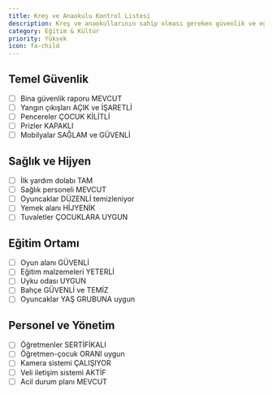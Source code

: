 ```yaml
---
title: Kreş ve Anaokulu Kontrol Listesi
description: Kreş ve anaokullarının sahip olması gereken güvenlik ve eğitim özellikleri
category: Eğitim & Kültür
priority: Yüksek
icon: fa-child
---
```


## Temel Güvenlik

- [ ] Bina güvenlik raporu MEVCUT
- [ ] Yangın çıkışları AÇIK ve İŞARETLİ
- [ ] Pencereler ÇOCUK KİLİTLİ
- [ ] Prizler KAPAKLI
- [ ] Mobilyalar SAĞLAM ve GÜVENLİ

## Sağlık ve Hijyen

- [ ] İlk yardım dolabı TAM
- [ ] Sağlık personeli MEVCUT
- [ ] Oyuncaklar DÜZENLİ temizleniyor
- [ ] Yemek alanı HİJYENİK
- [ ] Tuvaletler ÇOCUKLARA UYGUN

## Eğitim Ortamı

- [ ] Oyun alanı GÜVENLİ
- [ ] Eğitim malzemeleri YETERLİ
- [ ] Uyku odası UYGUN
- [ ] Bahçe GÜVENLİ ve TEMİZ
- [ ] Oyuncaklar YAŞ GRUBUNA uygun

## Personel ve Yönetim

- [ ] Öğretmenler SERTİFİKALI
- [ ] Öğretmen-çocuk ORANI uygun
- [ ] Kamera sistemi ÇALIŞIYOR
- [ ] Veli iletişim sistemi AKTİF
- [ ] Acil durum planı MEVCUT
